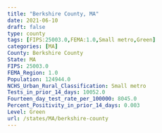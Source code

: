 ```yaml
---
title: "Berkshire County, MA"
date: 2021-06-10
draft: false
type: county
tags: [FIPS:25003.0,FEMA:1.0,Small metro,Green]
categories: [MA]
County: Berkshire County
State: MA
FIPS: 25003.0
FEMA_Region: 1.0
Population: 124944.0
NCHS_Urban_Rural_Classification: Small metro
Tests_in_prior_14_days: 10052.0
Fourteen_day_test_rate_per_100000: 8045.0
Percent_Positivity_in_prior_14_days: 0.003
Level: Green
url: /states/MA/berkshire-county
---
```




